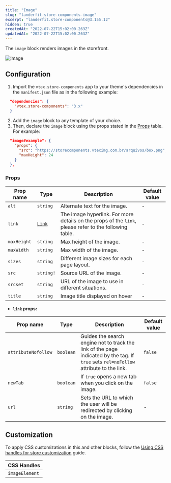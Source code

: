 ```yaml
---
title: "Image"
slug: "landerfit-store-components-image"
excerpt: "landerfit.store-components@3.155.12"
hidden: true
createdAt: "2022-07-22T15:02:00.263Z"
updatedAt: "2022-07-22T15:02:00.263Z"
---
```

The `image` block renders images in the storefront. 

![image](https://user-images.githubusercontent.com/284515/70230392-f982e780-1736-11ea-921b-e83208e80620.png)

## Configuration

1. Import the `vtex.store-components` app to your theme's dependencies in the `manifest.json` file as in the following example:

```json
  "dependencies": {
    "vtex.store-components": "3.x"
  }
```

2. Add the `image` block to any template of your choice.
3. Then, declare the `image` block using the props stated in the [Props](#props) table. For example:

```json
  "image#example": {
    "props": {
      "src": "https://storecomponents.vteximg.com.br/arquivos/box.png",
      "maxHeight": 24
    }
  },
```

### Props

| Prop name     | Type       | Description                                                                | Default value | 
| ------------- | ---------- | -------------------------------------------------------------------------- | - |
| `alt`         | `string`   | Alternate text for the image.                                   | - |
| `link`        | [`Link`](https://github.com/vtex-apps/native-types/blob/f63aeeb8f6e62f4a9aaec052a8be34973be7389b/pages/contentSchemas.json#L52-L71)| The image hyperlink. For more details on the props of the `link`, please refer to the following table. | - |
| `maxHeight`   | `string`   | Max height of the image.                                       | - |
| `maxWidth`    | `string`   | Max width of the image.                                        | - |
| `sizes`       | `string`   | Different image sizes for each page layout.                           | - |
| `src`         | `string!`  | Source URL of the image.                                              | - |
| `srcset`      | `string`   | URL of the image to use in different situations.              | - |
| `title` | `string` | Image title displayed on hover | - |

- **`link` props:**

| Prop name     | Type       | Description                                                                | Default value | 
| ------------- | ---------- | -------------------------------------------------------------------------- | - |
| `attributeNofollow`| `boolean`  | Guides the search engine not to track the link of the page indicated by the tag. If `true` sets `rel=noFollow` attribute to the link. |`false` |
| `newTab`| `boolean`| If `true` opens a new tab when you click on the image.   | `false` |
| `url`| `string`   |  Sets the URL to which the user will be redirected by clicking on the image.  | - |

## Customization

To apply CSS customizations in this and other blocks, follow the [Using CSS handles for store customization](https://developers.vtex.com/vtex-developer-docs/docs/vtex-io-documentation-using-css-handles-for-store-customization) guide.

| CSS Handles |
| --- |
| `imageElement` |